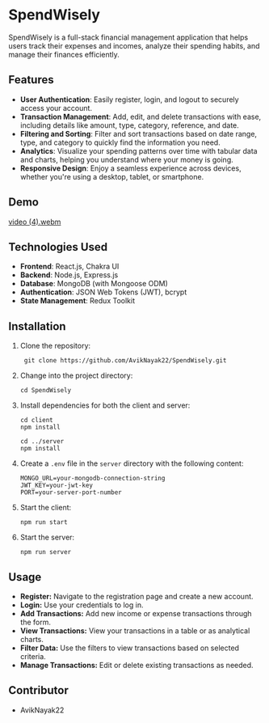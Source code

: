 # SpendWisely

SpendWisely is a full-stack financial management application that helps users track their expenses and incomes, analyze their spending habits, and manage their finances efficiently.

## Features

- **User Authentication**: Easily register, login, and logout to securely access your account.
- **Transaction Management**: Add, edit, and delete transactions with ease, including details like amount, type, category, reference, and date.
- **Filtering and Sorting**: Filter and sort transactions based on date range, type, and category to quickly find the information you need.
- **Analytics**: Visualize your spending patterns over time with tabular data and charts, helping you understand where your money is going.
- **Responsive Design**: Enjoy a seamless experience across devices, whether you're using a desktop, tablet, or smartphone.

## Demo
[video (4).webm](https://github.com/AvikNayak22/SpendWisely/assets/110925067/b0103e40-5296-4965-a444-87b21d83657f)


## Technologies Used

- **Frontend**: React.js, Chakra UI
- **Backend**: Node.js, Express.js
- **Database**: MongoDB (with Mongoose ODM)
- **Authentication**: JSON Web Tokens (JWT), bcrypt
- **State Management**: Redux Toolkit

## Installation

1. Clone the repository:
   
   ```
    git clone https://github.com/AvikNayak22/SpendWisely.git
   ```
2. Change into the project directory: 
   ```
   cd SpendWisely
   ```
3. Install dependencies for both the client and server:
   ```
   cd client
   npm install
   ```
   ```
   cd ../server
   npm install
   ```
4. Create a `.env` file in the `server` directory with the following content:
   ```
   MONGO_URL=your-mongodb-connection-string
   JWT_KEY=your-jwt-key
   PORT=your-server-port-number
   ```
5. Start the client:
   ```
   npm run start
   ```
6. Start the server:
   ```
   npm run server
   ```
## Usage
- **Register:** Navigate to the registration page and create a new account.
- **Login:** Use your credentials to log in.
- **Add Transactions:** Add new income or expense transactions through the form.
- **View Transactions:** View your transactions in a table or as analytical charts.
- **Filter Data:** Use the filters to view transactions based on selected criteria.
- **Manage Transactions:** Edit or delete existing transactions as needed.

## Contributor
- AvikNayak22

